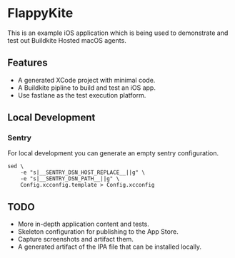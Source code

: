 # FlappyKite

This is an example iOS application which is being used to demonstrate and test out Buildkite Hosted macOS agents.

## Features

- A generated XCode project with minimal code.
- A Buildkite pipline to build and test an iOS app.
- Use fastlane as the test execution platform.

## Local Development

### Sentry

For local development you can generate an empty sentry configuration.

```
sed \
    -e "s|__SENTRY_DSN_HOST_REPLACE__||g" \
    -e "s|__SENTRY_DSN_PATH__||g" \
    Config.xcconfig.template > Config.xcconfig
```

## TODO

- More in-depth application content and tests.
- Skeleton configuration for publishing to the App Store.
- Capture screenshots and artifact them.
- A generated artifact of the IPA file that can be installed locally.

